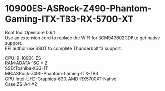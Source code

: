 # 10900ES-ASRock-Z490-Phantom-Gaming-ITX-TB3-RX-5700-XT  

Boot tool Opencore 0.6.1  
Use an extension cord to replace the WIFI for BCM943602CDP to get native support.  
EFI author use SSDT to complete Thunderbolt™3 support.  

CPU:i9-10900-ES  
RAM:ADATA-16G * 2  
SSD:Toshiba-XG3-1T  
MB:ASRock-Z490-Phantom-Gaming-ITX-TB3  
GPU:Intel-UHD-Graphics-630, AMD-RX5700XT-Native  
Case:ZS-A4-V2  
